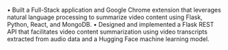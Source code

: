 • Built a Full-Stack application and Google Chrome extension that leverages natural language processing to summarize video content using Flask, Python, React, and MongoDB.
• Designed and implemented a Flask REST API that facilitates video content summarization using video transcripts extracted from audio data and a Hugging Face machine learning model.
